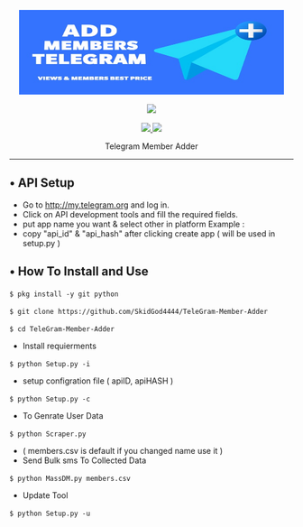 <p align="center">
  <img src="https://github.com/SkidGod4444/TeleGram-Member-Adder/blob/master/Settings/Images/telegram.jpg" width="470" height="150">
</p>

<p align="center"><img src="https://img.shields.io/badge/Version-2.1.0.1-brightgreen"></p>
<p align="center">
  <a href="https://github.com/th3unkn0n">
    <img src="https://img.shields.io/github/followers/SkidGod4444?label=Follow&style=social">
  </a>
  <a href="https://github.com/SkidGod4444/TeleGram-Member-Adder">
    <img src="https://img.shields.io/github/stars/SkidGod4444/TeleGram-Member-Adder?style=social">
  </a>
</p>
<p align="center">
  Telegram Member Adder 
</p>
<p align="center">
</p>

---

## • API Setup
* Go to http://my.telegram.org  and log in.
* Click on API development tools and fill the required fields.
* put app name you want & select other in platform Example :
* copy "api_id" & "api_hash" after clicking create app ( will be used in setup.py )

## • How To Install and Use

`$ pkg install -y git python`

`$ git clone https://github.com/SkidGod4444/TeleGram-Member-Adder`

`$ cd TeleGram-Member-Adder`

* Install requierments

`$ python Setup.py -i`

* setup configration file ( apiID, apiHASH )

`$ python Setup.py -c`

* To Genrate User Data

`$ python Scraper.py`

* ( members.csv is default if you changed name use it )
* Send Bulk sms To Collected Data 

`$ python MassDM.py members.csv`

* Update Tool

`$ python Setup.py -u`
